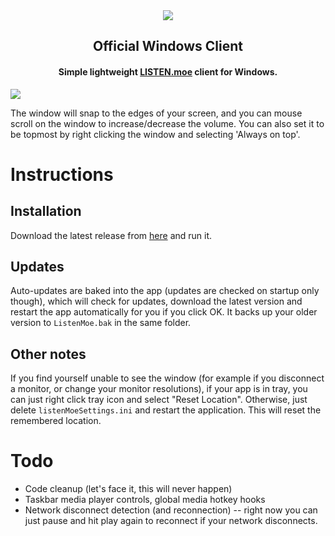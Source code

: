 <div align="center">
	<img src="https://lolisafe.moe/DJwzPbWD.png" />
</div>
<h2 align="center">Official Windows Client</h2>
<h4 align="center">Simple lightweight <a href="https://listen.moe">LISTEN.moe</a> client for Windows.</h4> 
      
![](https://i.imgur.com/vtEKxw2.gif)

The window will snap to the edges of your screen, and you can mouse scroll on the window to increase/decrease the volume. You can also set it to be topmost by right clicking the window and selecting 'Always on top'. 

# Instructions

## Installation
Download the latest release from [here](https://github.com/anonymousthing/ListenMoeClient/releases) and run it.

## Updates
Auto-updates are baked into the app (updates are checked on startup only though), which will check for updates, download the latest version and restart the app automatically for you if you click OK. It backs up your older version to `ListenMoe.bak` in the same folder.

## Other notes
If you find yourself unable to see the window (for example if you disconnect a monitor, or change your monitor resolutions), if your app is in tray, you can just right click tray icon and select "Reset Location". Otherwise, just delete `listenMoeSettings.ini` and restart the application. This will reset the remembered location.

# Todo
 - Code cleanup (let's face it, this will never happen)
 - Taskbar media player controls, global media hotkey hooks
 - Network disconnect detection (and reconnection) -- right now you can just pause and hit play again to reconnect if your network disconnects. 
